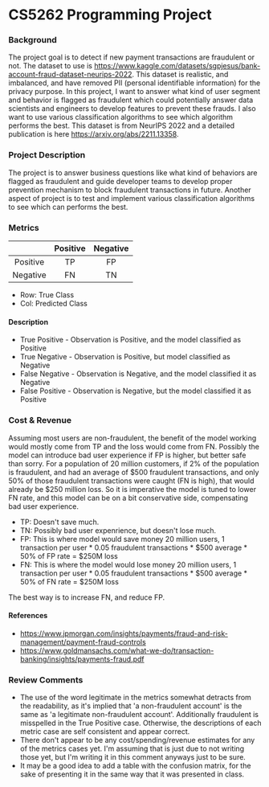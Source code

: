# CS5262 Programming Project

### Background

The project goal is to detect if new payment transactions are fraudulent or not. The dataset to use is https://www.kaggle.com/datasets/sgpjesus/bank-account-fraud-dataset-neurips-2022. This dataset is realistic, and imbalanced, and have removed PII (personal identifiable information) for the privacy purpose. In this project, I want to answer what kind of user segment and behavior is flagged as fraudulent which could potentially answer data scientists and engineers to develop features to prevent these frauds. I also want to use various classification algorithms to see which algorithm performs the best. This dataset is from NeurIPS 2022 and a detailed publication is here https://arxiv.org/abs/2211.13358.

### Project Description

The project is to answer business questions like what kind of behaviors are flagged as fraudulent and guide developer teams to develop proper prevention mechanism to block fraudulent transactions in future. Another aspect of project is to test and implement various classification algorithms to see which can performs the best.

### Metrics

| | Positive | Negative |
|:-:|:-:|:-:|
| Positive | TP | FP |
| Negative | FN | TN |

- Row: True Class
- Col: Predicted Class

#### Description

- True Positive - Observation is Positive, and the model classified as Positive
- True Negative - Observation is Positive, but model classified as Negative
- False Negative - Observation is Negative, and the model classified it as Negative
- False Positive - Observation is Negative, but the model classified it as Positive

### Cost & Revenue

Assuming most users are non-fraudulent, the benefit of the model working would mostly come from TP and the loss would come from FN. Possibly the model can introduce bad user experience if FP is higher, but better safe than sorry.
For a population of 20 million customers, if 2% of the population is fraudulent, and had an average of $500 fraudulent transactions, and only 50% of those fraudulent transactions were caught (FN is high), that would already be $250 million loss. So it is imperative the model is tuned to lower FN rate, and this model can be on a bit conservative side, compensating bad user experience.


- TP: Doesn't save much.
- TN: Possibly bad user expenrience, but doesn't lose much.
- FP: This is where model would save money
20 million users, 1 transaction per user * 0.05 fraudulent transactions * $500 average * 50% of FP rate = $250M loss
- FN: This is where the model would lose money
20 million users, 1 transaction per user * 0.05 fraudulent transactions * $500 average * 50% of FN rate = $250M loss

The best way is to increase FN, and reduce FP.

#### References
- https://www.jpmorgan.com/insights/payments/fraud-and-risk-management/payment-fraud-controls
- https://www.goldmansachs.com/what-we-do/transaction-banking/insights/payments-fraud.pdf

### Review Comments
- The use of the word legitimate in the metrics somewhat detracts from the readability, as it's implied that 'a non-fraudulent account' is the same as 'a legitimate non-fraudulent account'. Additionally fraudulent is misspelled in the True Positive case. Otherwise, the descriptions of each metric case are self consistent and appear correct.
- There don't appear to be any cost/spending/revenue estimates for any of the metrics cases yet. I'm assuming that is just due to not writing those yet, but I'm writing it in this comment anyways just to be sure.
- It may be a good idea to add a table with the confusion matrix, for the sake of presenting it in the same way that it was presented in class.
